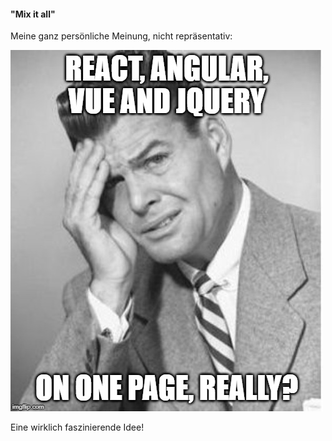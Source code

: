 #### "Mix it all"

Meine ganz persönliche Meinung, nicht repräsentativ:

<img class="stretch" src="images/single-spa-stupid.jpg">

Eine wirklich faszinierende Idee!
